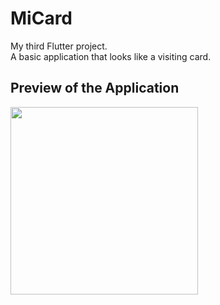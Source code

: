 # MiCard

My third Flutter project.
<br>A basic application that looks like a visiting card.

## Preview of the Application

<img src="https://github.com/Kshitiz-b/Flutter-Projects/assets/95609931/fd9c371b-803a-447d-afe2-487802adc42b" width="300" >
